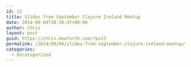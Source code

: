 ```yaml
---
id: 11
title: Slides from September Clojure Ireland Meetup
date: 2014-09-04T18:38:47+00:00
author: chris
layout: post
guid: https://chris.mowforth.com/?p=11
permalink: /2014/09/04/slides-from-september-clojure-ireland-meetup/
categories:
  - Uncategorized
---
```


